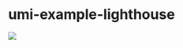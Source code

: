 # umi-example-lighthouse

<img src="https://gw.alipayobjects.com/zos/rmsportal/lIxlKcdyRnsBhbzVGwiR.png" />

